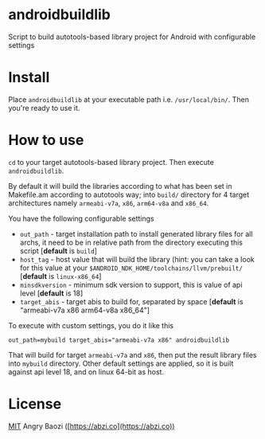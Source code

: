 # androidbuildlib
Script to build autotools-based library project for Android with configurable settings

# Install

Place `androidbuildlib` at your executable path i.e. `/usr/local/bin/`.
Then you're ready to use it.

# How to use

`cd` to your target autotools-based library project.
Then execute `androidbuildlib`.

By default it will build the libraries according to what has been set in Makefile.am according to autotools way; into `build/` directory for 4 target architectures namely `armeabi-v7a`, `x86`, `arm64-v8a` and `x86_64`.

You have the following configurable settings

* `out_path` - target installation path to install generated library files for all archs, it need to be in relative path from the directory executing this script [**default** is `build`]
* `host_tag` - host value that will build the library (hint: you can take a look for this value at your `$ANDROID_NDK_HOME/toolchains/llvm/prebuilt/` [**default** is `linux-x86_64`]
* `minsdkversion`   - minimum sdk version to support, this is value of api level [**default** is 18]
* `target_abis` - target abis to build for, separated by space [**default** is "armeabi-v7a x86 arm64-v8a x86_64"]

To execute with custom settings, you do it like this

```
out_path=mybuild target_abis="armeabi-v7a x86" androidbuildlib
```

That will build for target `armeabi-v7a` and `x86`, then put the result library files into `mybuild` directory. Other default settings are applied, so it is built against api level 18, and on linux 64-bit as host.

# License
[MIT](https://github.com/abzico/androidbuildlib/blob/master/LICENSE) Angry Baozi ([https://abzi.co](https://abzi.co))
